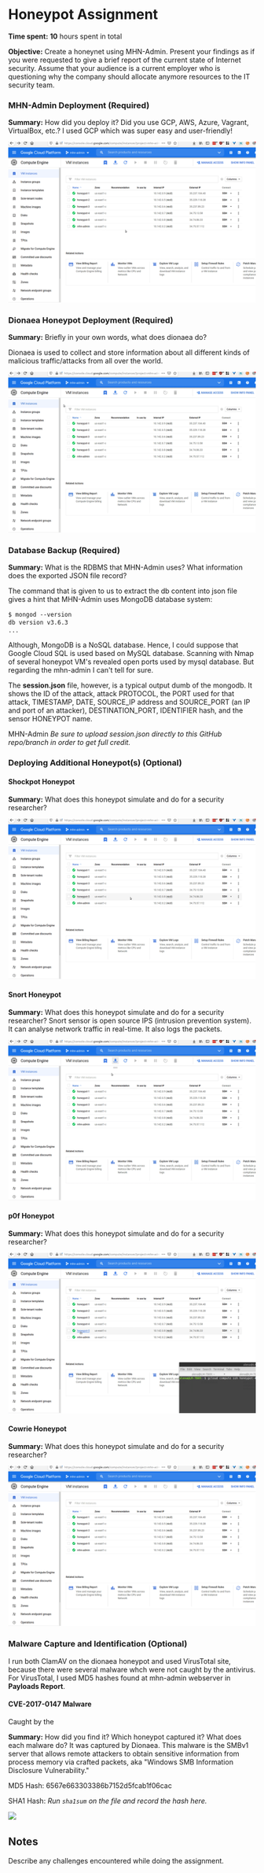# Honeypot Assignment

**Time spent:** **10** hours spent in total

**Objective:** Create a honeynet using MHN-Admin. Present your findings as if you were requested to give a brief report of the current state of Internet security. Assume that your audience is a current employer who is questioning why the company should allocate anymore resources to the IT security team.

### MHN-Admin Deployment (Required)

**Summary:** How did you deploy it? Did you use GCP, AWS, Azure, Vagrant, VirtualBox, etc.?
I used GCP which was super easy and user-friendly! 

<img src="mhn-admin.gif">

### Dionaea Honeypot Deployment (Required)

**Summary:** Briefly in your own words, what does dionaea do?

Dionaea is used to collect and store information about all different kinds of malicious traffic/attacks from all over the world.

<img src="dionaea-honeypot.gif">

### Database Backup (Required) 

**Summary:** What is the RDBMS that MHN-Admin uses? What information does the exported JSON file record?
  
 The command that is given to us to extract the db content into json file gives a hint that MHN-Admin uses MongoDB database system:
       
    $ mongod --version
    db version v3.6.3
    ...
    
Although, MongoDB is a NoSQL database. Hence, I could suppose that Google Cloud SQL is used based on MySQL database. Scanning with Nmap of several honeypot VM's revealed open ports used by mysql database. But regarding the mhn-admin I can't tell for sure.
  
The __session.json__ file, however, is a typical output dumb of the mongodb. It shows the ID of the attack, attack PROTOCOL, the PORT used for that attack, TIMESTAMP, DATE, SOURCE_IP address and SOURCE_PORT (an IP and port of an attacker), DESTINATION_PORT, IDENTIFIER hash, and the sensor HONEYPOT name.
    
MHN-Admin
*Be sure to upload session.json directly to this GitHub repo/branch in order to get full credit.*

### Deploying Additional Honeypot(s) (Optional)

#### Shockpot Honeypot

**Summary:** What does this honeypot simulate and do for a security researcher?

<img src="shockpot-honeypot.gif">

#### Snort Honeypot

**Summary:** What does this honeypot simulate and do for a security researcher?
Snort sensor is open source IPS (intrusion prevention system). It can analyse network traffic in real-time. It also logs the packets.

<img src="snort-honeypot.gif">

#### p0f Honeypot

**Summary:** What does this honeypot simulate and do for a security researcher?

<img src="p0f-honeypot.gif">

#### Cowrie Honeypot

**Summary:** What does this honeypot simulate and do for a security researcher?

<img src="cowrie-honeypot.gif">


### Malware Capture and Identification (Optional)

I run both ClamAV on the dionaea honeypot and used VirusTotal site, because there were several malware whch were not caught by the antivirus. For VirusTotal, I used MD5 hashes found at mhn-admin webserver in 
__Payloads Report__.

#### CVE-2017-0147 Malware

Caught by the 

**Summary:** How did you find it? Which honeypot captured it? What does each malware do?
It was captured by Dionaea. This malware is the SMBv1 server that allows remote attackers to obtain sensitive information from process memory via crafted packets, aka "Windows SMB Information Disclosure Vulnerability." 

MD5 Hash: 6567e663303386b7152d5fcab1f06cac

SHA1 Hash: *Run `sha1sum` on the file and record the hash here.*

<img src="x-malware.gif">

## Notes

Describe any challenges encountered while doing the assignment.
